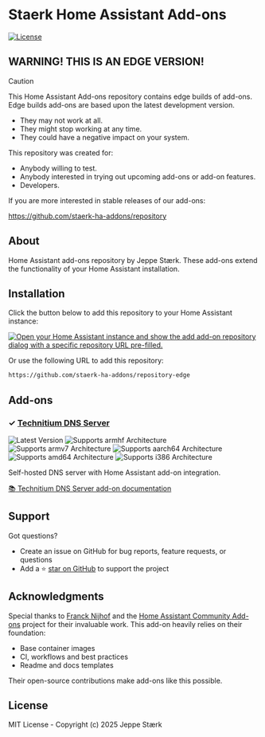 # Staerk Home Assistant Add-ons

[![License][license-shield]][license]

## WARNING! THIS IS AN EDGE VERSION!

> [!CAUTION]
> This Home Assistant Add-ons repository contains edge builds of add-ons.
> Edge builds add-ons are based upon the latest development version.

- They may not work at all.
- They might stop working at any time.
- They could have a negative impact on your system.

This repository was created for:

- Anybody willing to test.
- Anybody interested in trying out upcoming add-ons or add-on features.
- Developers.

If you are more interested in stable releases of our add-ons:

<https://github.com/staerk-ha-addons/repository>


## About

Home Assistant add-ons repository by Jeppe Stærk. These add-ons extend the functionality of your Home Assistant installation.

## Installation

Click the button below to add this repository to your Home Assistant instance:

[![Open your Home Assistant instance and show the add add-on repository dialog with a specific repository URL pre-filled.](https://my.home-assistant.io/badges/supervisor_add_addon_repository.svg)](https://my.home-assistant.io/redirect/supervisor_add_addon_repository/?repository_url=https://github.com/staerk-ha-addons/repository-edge)

Or use the following URL to add this repository:

```txt
https://github.com/staerk-ha-addons/repository-edge
```

## Add-ons

### &#10003; [Technitium DNS Server][addon-technitium-dns]

![Latest Version][technitium-dns-version-shield]
![Supports armhf Architecture][technitium-dns-armhf-shield]
![Supports armv7 Architecture][technitium-dns-armv7-shield]
![Supports aarch64 Architecture][technitium-dns-aarch64-shield]
![Supports amd64 Architecture][technitium-dns-amd64-shield]
![Supports i386 Architecture][technitium-dns-i386-shield]

Self-hosted DNS server with Home Assistant add-on integration.

[:books: Technitium DNS Server add-on documentation][addon-doc-technitium-dns]


## Support

Got questions?

- Create an issue on GitHub for bug reports, feature requests, or questions
- Add a ⭐️ [star on GitHub](https://github.com/staerk-ha-addons/repository-edge) to support the project

## Acknowledgments

Special thanks to [Franck Nijhof][frenck] and the [Home Assistant Community Add-ons][ha-addons] project for their invaluable work. This add-on heavily relies on their foundation:

- Base container images
- CI, workflows and best practices
- Readme and docs templates

Their open-source contributions make add-ons like this possible.

## License

MIT License - Copyright (c) 2025 Jeppe Stærk

[addon-technitium-dns]: https://github.com/staerk-ha-addons/addon-technitium-dns/tree/d64a8e7
[addon-doc-technitium-dns]: https://github.com/staerk-ha-addons/addon-technitium-dns/blob/d64a8e7/README.md
[technitium-dns-issue]: https://github.com/staerk-ha-addons/addon-technitium-dns/issues
[technitium-dns-version-shield]: https://img.shields.io/badge/version-d64a8e7-blue.svg
[technitium-dns-aarch64-shield]: https://img.shields.io/badge/aarch64-yes-green.svg
[technitium-dns-amd64-shield]: https://img.shields.io/badge/amd64-yes-green.svg
[technitium-dns-armhf-shield]: https://img.shields.io/badge/armhf-no-red.svg
[technitium-dns-armv7-shield]: https://img.shields.io/badge/armv7-no-red.svg
[technitium-dns-i386-shield]: https://img.shields.io/badge/i386-no-red.svg
[frenck]: https://github.com/frenck
[ha-addons]: https://addons.community/
[license]: https://github.com/staerk-ha-addons/repository/blob/main/LICENSE
[license-shield]: https://img.shields.io/github/license/staerk-ha-addons/repository.svg